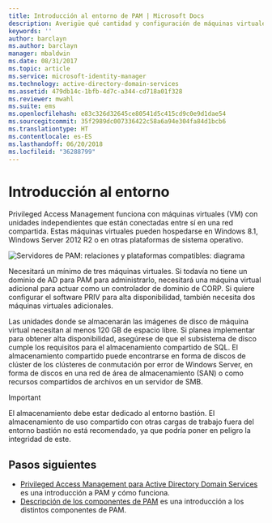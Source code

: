 ```yaml
---
title: Introducción al entorno de PAM | Microsoft Docs
description: Averigüe qué cantidad y configuración de máquinas virtuales se requiere para implementar correctamente Privileged Access Management.
keywords: ''
author: barclayn
ms.author: barclayn
manager: mbaldwin
ms.date: 08/31/2017
ms.topic: article
ms.service: microsoft-identity-manager
ms.technology: active-directory-domain-services
ms.assetid: 479db14c-1bfb-4d7c-a344-cd718a01f328
ms.reviewer: mwahl
ms.suite: ems
ms.openlocfilehash: e83c326d32645ce80541d5c415cd9c0e9d1dae54
ms.sourcegitcommit: 35f2989dc007336422c58a6a94e304fa84d1bcb6
ms.translationtype: HT
ms.contentlocale: es-ES
ms.lasthandoff: 06/20/2018
ms.locfileid: "36288799"
---
```

# <a name="environment-overview"></a>Introducción al entorno

Privileged Access Management funciona con máquinas virtuales (VM) con unidades independientes que están conectadas entre sí en una red compartida. Estas máquinas virtuales pueden hospedarse en Windows 8.1, Windows Server 2012 R2 o en otras plataformas de sistema operativo.

![Servidores de PAM: relaciones y plataformas compatibles: diagrama](media/pam-test-lab-architecture.png)

Necesitará un mínimo de tres máquinas virtuales.  Si todavía no tiene un dominio de AD para PAM para administrarlo, necesitará una máquina virtual adicional para actuar como un controlador de dominio de CORP.  Si quiere configurar el software PRIV para alta disponibilidad, también necesita dos máquinas virtuales adicionales.

Las unidades donde se almacenarán las imágenes de disco de máquina virtual necesitan al menos 120 GB de espacio libre.  Si planea implementar para obtener alta disponibilidad, asegúrese de que el subsistema de disco cumple los requisitos para el almacenamiento compartido de SQL.  El almacenamiento compartido puede encontrarse en forma de discos de clúster de los clústeres de conmutación por error de Windows Server, en forma de discos en una red de área de almacenamiento (SAN) o como recursos compartidos de archivos en un servidor de SMB.

> [!IMPORTANT]
> El almacenamiento debe estar dedicado al entorno bastión. El almacenamiento de uso compartido con otras cargas de trabajo fuera del entorno bastión no está recomendado, ya que podría poner en peligro la integridad de este.

## <a name="next-steps"></a>Pasos siguientes

- [Privileged Access Management para Active Directory Domain Services](privileged-identity-management-for-active-directory-domain-services.md) es una introducción a PAM y cómo funciona.
- [Descripción de los componentes de PAM](principles-of-operation.md) es una introducción a los distintos componentes de PAM.